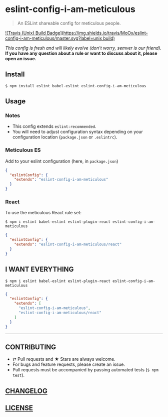 # eslint-config-i-am-meticulous

> An ESLint shareable config for meticulous people.

[![Travis (Unix) Build Badge](https://img.shields.io/travis/MoOx/eslint-config-i-am-meticulous/master.svg?label=unix build)](https://travis-ci.org/MoOx/eslint-config-i-am-meticulous)

_This config is fresh and will likely evolve (don't worry, semver is our friend)._  
**If you have any question about a rule or want to discuss about it, please open an issue.**

## Install

```console
$ npm install eslint babel-eslint eslint-config-i-am-meticulous
```

## Usage

### Notes

- This config extends `eslint:recommended`.
- You will need to adjust configuration syntax depending on your configuration location (`package.json` or `.eslintrc`).

### Meticulous ES

Add to your eslint configuration (here, in `package.json`)

```json
{
  "eslintConfig": {
    "extends": "eslint-config-i-am-meticulous"
  }
}
```

### React

To use the meticulous React rule set:

```console
$ npm i eslint babel-eslint eslint-plugin-react eslint-config-i-am-meticulous
```

```json
{
  "eslintConfig": {
    "extends": "eslint-config-i-am-meticulous/react"
  }
}
```

## I WANT EVERYTHING

```console
$ npm i eslint babel-eslint eslint-plugin-react eslint-config-i-am-meticulous
```

```json
{
  "eslintConfig": {
    "extends": [
      "eslint-config-i-am-meticulous",
      "eslint-config-i-am-meticulous/react"
    ]
  }
}
```

---

## CONTRIBUTING

* ⇄ Pull requests and ★ Stars are always welcome.
* For bugs and feature requests, please create an issue.
* Pull requests must be accompanied by passing automated tests (`$ npm test`).

## [CHANGELOG](CHANGELOG.md)

## [LICENSE](LICENSE)
